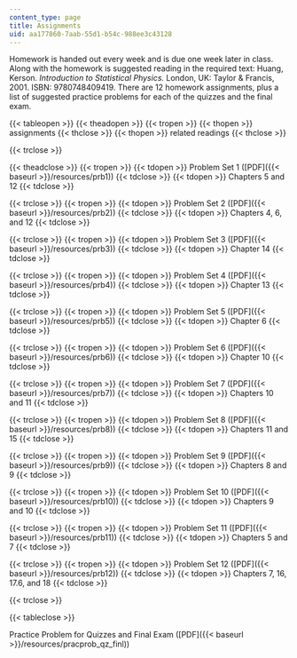 ```yaml
---
content_type: page
title: Assignments
uid: aa177860-7aab-55d1-b54c-988ee3c43128
---
```


Homework is handed out every week and is due one week later in class. Along with the homework is suggested reading in the required text: Huang, Kerson. _Introduction to Statistical Physics._ London, UK: Taylor & Francis, 2001. ISBN: 9780748409419. There are 12 homework assignments, plus a list of suggested practice problems for each of the quizzes and the final exam.

{{< tableopen >}}
{{< theadopen >}}
{{< tropen >}}
{{< thopen >}}
assignments
{{< thclose >}}
{{< thopen >}}
related readings
{{< thclose >}}

{{< trclose >}}

{{< theadclose >}}
{{< tropen >}}
{{< tdopen >}}
Problem Set 1 ([PDF]({{< baseurl >}}/resources/prb1))
{{< tdclose >}}
{{< tdopen >}}
Chapters 5 and 12
{{< tdclose >}}

{{< trclose >}}
{{< tropen >}}
{{< tdopen >}}
Problem Set 2 ([PDF]({{< baseurl >}}/resources/prb2))
{{< tdclose >}}
{{< tdopen >}}
Chapters 4, 6, and 12
{{< tdclose >}}

{{< trclose >}}
{{< tropen >}}
{{< tdopen >}}
Problem Set 3 ([PDF]({{< baseurl >}}/resources/prb3))
{{< tdclose >}}
{{< tdopen >}}
Chapter 14
{{< tdclose >}}

{{< trclose >}}
{{< tropen >}}
{{< tdopen >}}
Problem Set 4 ([PDF]({{< baseurl >}}/resources/prb4))
{{< tdclose >}}
{{< tdopen >}}
Chapter 13
{{< tdclose >}}

{{< trclose >}}
{{< tropen >}}
{{< tdopen >}}
Problem Set 5 ([PDF]({{< baseurl >}}/resources/prb5))
{{< tdclose >}}
{{< tdopen >}}
Chapter 6
{{< tdclose >}}

{{< trclose >}}
{{< tropen >}}
{{< tdopen >}}
Problem Set 6 ([PDF]({{< baseurl >}}/resources/prb6))
{{< tdclose >}}
{{< tdopen >}}
Chapter 10
{{< tdclose >}}

{{< trclose >}}
{{< tropen >}}
{{< tdopen >}}
Problem Set 7 ([PDF]({{< baseurl >}}/resources/prb7))
{{< tdclose >}}
{{< tdopen >}}
Chapters 10 and 11
{{< tdclose >}}

{{< trclose >}}
{{< tropen >}}
{{< tdopen >}}
Problem Set 8 ([PDF]({{< baseurl >}}/resources/prb8))
{{< tdclose >}}
{{< tdopen >}}
Chapters 11 and 15
{{< tdclose >}}

{{< trclose >}}
{{< tropen >}}
{{< tdopen >}}
Problem Set 9 ([PDF]({{< baseurl >}}/resources/prb9))
{{< tdclose >}}
{{< tdopen >}}
Chapters 8 and 9
{{< tdclose >}}

{{< trclose >}}
{{< tropen >}}
{{< tdopen >}}
Problem Set 10 ([PDF]({{< baseurl >}}/resources/prb10))
{{< tdclose >}}
{{< tdopen >}}
Chapters 9 and 10
{{< tdclose >}}

{{< trclose >}}
{{< tropen >}}
{{< tdopen >}}
Problem Set 11 ([PDF]({{< baseurl >}}/resources/prb11))
{{< tdclose >}}
{{< tdopen >}}
Chapters 5 and 7
{{< tdclose >}}

{{< trclose >}}
{{< tropen >}}
{{< tdopen >}}
Problem Set 12 ([PDF]({{< baseurl >}}/resources/prb12))
{{< tdclose >}}
{{< tdopen >}}
Chapters 7, 16, 17.6, and 18
{{< tdclose >}}

{{< trclose >}}

{{< tableclose >}}

Practice Problem for Quizzes and Final Exam ([PDF]({{< baseurl >}}/resources/pracprob_qz_finl))